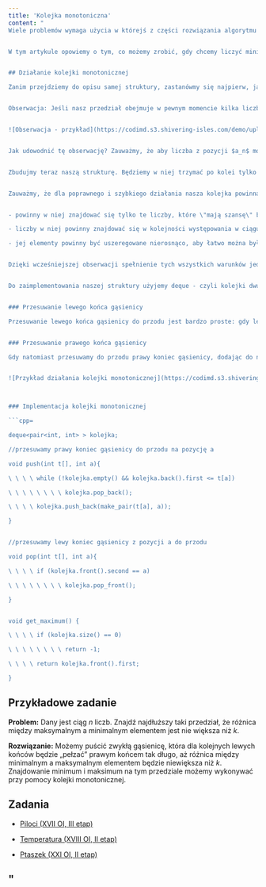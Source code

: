 ```yaml
---
title: 'Kolejka monotoniczna'
content: "
Wiele problemów wymaga użycia w którejś z części rozwiązania algorytmu gąsienicy. Jeśli nie pamiętasz jego dziłania, zajrzyj do lekcji na ten temat z sekcji o podstawach programowania.


W tym artykule opowiemy o tym, co możemy zrobić, gdy chcemy liczyć minimum i maksimum na naszym „pełzającym” przedziale. Oczywiście moglibyśmy zaimplementować zwykłe drzewo przedziałowe. Jednakże istnieje struktura, z której można wyciągnąć te informacje w $O(1)$ oraz nie wymaga pisania dwudziestu dodatkowych linii kodu, co na olimpiadzie może być bardzo pomocne. Ponieważ że minimum i maksimum możemy znaleźć w ten sam sposób, w dalszej części artykułu będziemy mówili o szukaniu maksimum.


## Działanie kolejki monotonicznej

Zanim przejdziemy do opisu samej struktury, zastanówmy się najpierw, jak ma ona działać. Na początku zastanówmy się, czy są pewne pozycje, z których liczby na pewno nie mogą być maksimum na pełznącym przedziale.


Obserwacja: Jeśli nasz przedział obejmuje w pewnym momencie kilka liczb: $a_k, \\ a_{k+1}, \\ ... \\ a_{l}$ oraz znajdują się w nim takie dwie liczby $a_{n}, \\ a_{m},$ że $a_n < a_m$ oraz $n < m,$ to wartość liczba z pozycji $n$ (czyli $a_n$) nie może być nigdy później maksymalną liczbą z naszego przedziału. Taką sytuację ilustruje poniższy rysunek: liczba z pozycji $4,$ czyli $1$ nie może stać się maksimum pełznącego przedziału, ponieważ znajduje się w nim także większa od niej liczba z pozycji $6,$ tj. $4.$


![Obserwacja - przykład](https://codimd.s3.shivering-isles.com/demo/uploads/upload_4f9412b67b283b8b4e4f4499f08a62a7.png)


Jak udowodnić tę obserwację? Zauważmy, że aby liczba z pozycji $a_n$ mogła być największą liczbą z naszego przedziału, $a_m$ musi z niego wypaść. Aby to się stało, tył naszej kolejki musi się przesunąć na pozycję wyższą, niż $m.$ Wtedy jednak $a_m$ również wypadnie z przedziału i oczywiście nie będzie mogło być jego największą liczbą.


Zbudujmy teraz naszą strukturę. Będziemy w niej trzymać po kolei tylko te liczby, które mają szansę stać się kiedyś największą liczbą z naszego przedziału. Każdą z nich będziemy trzymać w parze wraz z jej pozycją. Dla przykładu z rysunku w naszej strukturze będą więc pary: $(7, \\ 5), \\ (4, \\ 6), \\ (2, \\ 7).$


Zauważmy, że dla poprawnego i szybkiego działania nasza kolejka powinna mieć kilka własności:


- powinny w niej znajdować się tylko te liczby, które \"mają szansę\" być maksimum na przedziale

- liczby w niej powinny znajdować się w kolejności występowania w ciągu, aby w razie przesuwania końców gąsienicy łatwo można było usunąć lub dodać do niej nowe elementy, nie szukając ich po całej strukturze

- jej elementy powinny być uszeregowane nierosnąco, aby łatwo można było znaleźć największy element - czyli po prostu pierwszą liczbę z kolejki


Dzięki wcześniejszej obserwacji spełnienie tych wszystkich warunków jednocześnie jest możliwe. Jeśli trzymamy w naszej kolejce tylko liczby, które mają szansę stać się maksimum na gąsienicy oraz są one trzymane w kolejności występowania w ciągu, to automatycznie - ze względu na obserwację - wartości tych elementów są nierosnące.


Do zaimplementowania naszej struktury użyjemy deque - czyli kolejki dwustronnej, umożliwiającej dodawanie i usuwanie elementów zarówno z przodu, jak i tyłu. Oraz struktury pair z STLa, umożliwiającej wygodne trzymanie pary liczb.


### Przesuwanie lewego końca gąsienicy

Przesuwanie lewego końca gąsienicy do przodu jest bardzo proste: gdy lewy koniec naszej gąsienicy przesunie się do przodu, czyli wyrzucimy z niej pewną liczbę, musimy wyrzucić ją również z kolejki, o ile się tam znajduje. Ponieważ liczby w kolejce są uszeregowane w kolejności występowania w naszym ciągu, sprowadzi się to jedynie do wyrzucenia pierwszego elementu kolejki (o ile jest on równy wyrzucanemu elementowi gąsienicy) i zmiany maksimum przedziału na następnego \"kandydata\" z kolejki, czyli na element, który znajdzie się teraz na jej przodzie.


### Przesuwanie prawego końca gąsienicy

Gdy natomiast przesuwamy do przodu prawy koniec gąsienicy, dodając do niej nowy element, zabiera on szansę wszystkim mniejszym od siebie liczbom z kolejki na zostanie maksimum przedziału - musimy je więc wyrzucić. Tak więc dopóki wartość liczby z tyłu kolejki jest mniejsza, niż elementu, który właśnie dodajemy do gąsienicy, wyrzucamy go z naszej kolejki monotonicznej (zauważmy, że może się zdarzyć, że wyczyścimy w ten sposób całą kolejkę - to jednak nic nie szkodzi). Gdy już skończymy to robić, na przód kolejki wrzucamy nowododany element gąsienicy.


![Przykład działania kolejki monotonicznej](https://codimd.s3.shivering-isles.com/demo/uploads/upload_31593425629172f4077fdcfef1f7d8cb.png)



### Implementacja kolejki monotonicznej

```cpp=

deque<pair<int, int> > kolejka;

//przesuwamy prawy koniec gąsienicy do przodu na pozycję a

void push(int t[], int a){

\ \ \ \ while (!kolejka.empty() && kolejka.back().first <= t[a])

\ \ \ \ \ \ \ \ kolejka.pop_back();

\ \ \ \ kolejka.push_back(make_pair(t[a], a));

}


//przesuwamy lewy koniec gąsienicy z pozycji a do przodu

void pop(int t[], int a){

\ \ \ \ if (kolejka.front().second == a)

\ \ \ \ \ \ \ \ kolejka.pop_front();

}


void get_maximum() {

\ \ \ \ if (kolejka.size() == 0)

\ \ \ \ \ \ \ \ return -1;

\ \ \ \ return kolejka.front().first;

}

```


## Przykładowe zadanie

<b>Problem:</b> Dany jest ciąg $n$ liczb. Znajdź najdłuższy taki przedział, że różnica między maksymalnym a minimalnym elementem jest nie większa niż $k.$


<b>Rozwiązanie:</b> Możemy puścić zwykłą gąsienicę, która dla kolejnych lewych końców będzie „pełzać” prawym końcem tak długo, aż różnica między minimalnym a maksymalnym elementem będzie niewiększa niż $k.$ Znajdowanie minimum i maksimum na tym przedziale możemy wykonywać przy pomocy kolejki monotonicznej.


## Zadania

- [Piloci (XVII OI, III etap)](https://szkopul.edu.pl/problemset/problem/4ZH1h7Wr18Yb7B0L7ym_Km0L/site/?key=statement)

- [Temperatura (XVIII OI, II etap)](https://szkopul.edu.pl/problemset/problem/6sGsrkO-SrmtogJ7u3RIOj3f/site/?key=statement)

- [Ptaszek (XXI OI, II etap)](https://szkopul.edu.pl/problemset/problem/A3QYXKEiRLgKerciOwA_lbCD/site/?key=statement)

"
---
```

